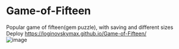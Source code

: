 # Game-of-Fifteen
Popular game of fifteen(gem puzzle), with saving and different sizes  
Deploy  https://loginovskymax.github.io/Game-of-Fifteen/  
![image](https://user-images.githubusercontent.com/104369728/215131745-1ff359a5-b2d5-4e2f-b598-6fdfa52fa781.png)
